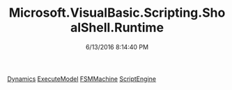 ﻿---
title: Microsoft.VisualBasic.Scripting.ShoalShell.Runtime
date: 6/13/2016 8:14:40 PM
---

[Dynamics](T-Microsoft.VisualBasic.Scripting.ShoalShell.Runtime.Dynamics.html)
[ExecuteModel](T-Microsoft.VisualBasic.Scripting.ShoalShell.Runtime.ExecuteModel.html)
[FSMMachine](T-Microsoft.VisualBasic.Scripting.ShoalShell.Runtime.FSMMachine.html)
[ScriptEngine](T-Microsoft.VisualBasic.Scripting.ShoalShell.Runtime.ScriptEngine.html)
